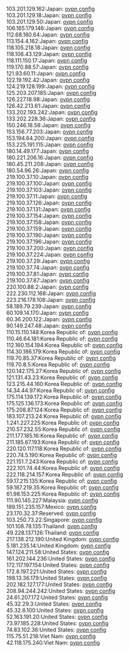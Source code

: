 103.201.129.162:Japan: [ovpn config](vpn/103_201_129_162.ovpn)  
103.201.129.18:Japan: [ovpn config](vpn/103_201_129_18.ovpn)  
103.201.129.50:Japan: [ovpn config](vpn/103_201_129_50.ovpn)  
106.165.179.146:Japan: [ovpn config](vpn/106_165_179_146.ovpn)  
112.68.180.64:Japan: [ovpn config](vpn/112_68_180_64.ovpn)  
113.154.4.162:Japan: [ovpn config](vpn/113_154_4_162.ovpn)  
118.105.218.18:Japan: [ovpn config](vpn/118_105_218_18.ovpn)  
118.106.43.129:Japan: [ovpn config](vpn/118_106_43_129.ovpn)  
118.111.150.17:Japan: [ovpn config](vpn/118_111_150_17.ovpn)  
119.170.88.57:Japan: [ovpn config](vpn/119_170_88_57.ovpn)  
121.93.60.11:Japan: [ovpn config](vpn/121_93_60_11.ovpn)  
122.19.192.42:Japan: [ovpn config](vpn/122_19_192_42.ovpn)  
124.219.128.199:Japan: [ovpn config](vpn/124_219_128_199.ovpn)  
125.203.207.185:Japan: [ovpn config](vpn/125_203_207_185.ovpn)  
126.227.18.98:Japan: [ovpn config](vpn/126_227_18_98.ovpn)  
126.42.213.61:Japan: [ovpn config](vpn/126_42_213_61.ovpn)  
133.202.193.242:Japan: [ovpn config](vpn/133_202_193_242.ovpn)  
133.202.228.36:Japan: [ovpn config](vpn/133_202_228_36.ovpn)  
150.246.18.58:Japan: [ovpn config](vpn/150_246_18_58.ovpn)  
153.156.77.203:Japan: [ovpn config](vpn/153_156_77_203.ovpn)  
153.194.64.200:Japan: [ovpn config](vpn/153_194_64_200.ovpn)  
153.225.191.115:Japan: [ovpn config](vpn/153_225_191_115.ovpn)  
180.14.49.177:Japan: [ovpn config](vpn/180_14_49_177.ovpn)  
180.221.206.16:Japan: [ovpn config](vpn/180_221_206_16.ovpn)  
180.45.211.208:Japan: [ovpn config](vpn/180_45_211_208.ovpn)  
180.54.96.26:Japan: [ovpn config](vpn/180_54_96_26.ovpn)  
219.100.37.10:Japan: [ovpn config](vpn/219_100_37_10.ovpn)  
219.100.37.100:Japan: [ovpn config](vpn/219_100_37_100.ovpn)  
219.100.37.103:Japan: [ovpn config](vpn/219_100_37_103.ovpn)  
219.100.37.11:Japan: [ovpn config](vpn/219_100_37_11.ovpn)  
219.100.37.126:Japan: [ovpn config](vpn/219_100_37_126.ovpn)  
219.100.37.131:Japan: [ovpn config](vpn/219_100_37_131.ovpn)  
219.100.37.154:Japan: [ovpn config](vpn/219_100_37_154.ovpn)  
219.100.37.158:Japan: [ovpn config](vpn/219_100_37_158.ovpn)  
219.100.37.159:Japan: [ovpn config](vpn/219_100_37_159.ovpn)  
219.100.37.190:Japan: [ovpn config](vpn/219_100_37_190.ovpn)  
219.100.37.196:Japan: [ovpn config](vpn/219_100_37_196.ovpn)  
219.100.37.200:Japan: [ovpn config](vpn/219_100_37_200.ovpn)  
219.100.37.224:Japan: [ovpn config](vpn/219_100_37_224.ovpn)  
219.100.37.29:Japan: [ovpn config](vpn/219_100_37_29.ovpn)  
219.100.37.74:Japan: [ovpn config](vpn/219_100_37_74.ovpn)  
219.100.37.81:Japan: [ovpn config](vpn/219_100_37_81.ovpn)  
219.100.37.87:Japan: [ovpn config](vpn/219_100_37_87.ovpn)  
220.100.88.2:Japan: [ovpn config](vpn/220_100_88_2.ovpn)  
222.230.112.168:Japan: [ovpn config](vpn/222_230_112_168.ovpn)  
223.216.178.108:Japan: [ovpn config](vpn/223_216_178_108.ovpn)  
58.189.79.239:Japan: [ovpn config](vpn/58_189_79_239.ovpn)  
60.109.14.170:Japan: [ovpn config](vpn/60_109_14_170.ovpn)  
60.36.200.122:Japan: [ovpn config](vpn/60_36_200_122.ovpn)  
90.149.247.48:Japan: [ovpn config](vpn/90_149_247_48.ovpn)  
110.15.110.148:Korea Republic of: [ovpn config](vpn/110_15_110_148.ovpn)  
110.46.64.181:Korea Republic of: [ovpn config](vpn/110_46_64_181.ovpn)  
112.160.154.194:Korea Republic of: [ovpn config](vpn/112_160_154_194.ovpn)  
114.30.186.179:Korea Republic of: [ovpn config](vpn/114_30_186_179.ovpn)  
119.70.85.37:Korea Republic of: [ovpn config](vpn/119_70_85_37.ovpn)  
119.70.8.5:Korea Republic of: [ovpn config](vpn/119_70_8_5.ovpn)  
120.142.175.27:Korea Republic of: [ovpn config](vpn/120_142_175_27.ovpn)  
121.131.43.23:Korea Republic of: [ovpn config](vpn/121_131_43_23.ovpn)  
123.215.44.160:Korea Republic of: [ovpn config](vpn/123_215_44_160.ovpn)  
14.34.44.97:Korea Republic of: [ovpn config](vpn/14_34_44_97.ovpn)  
175.114.139.172:Korea Republic of: [ovpn config](vpn/175_114_139_172.ovpn)  
175.125.136.173:Korea Republic of: [ovpn config](vpn/175_125_136_173.ovpn)  
175.208.87.124:Korea Republic of: [ovpn config](vpn/175_208_87_124.ovpn)  
183.107.213.24:Korea Republic of: [ovpn config](vpn/183_107_213_24.ovpn)  
1.241.227.225:Korea Republic of: [ovpn config](vpn/1_241_227_225.ovpn)  
210.57.232.55:Korea Republic of: [ovpn config](vpn/210_57_232_55.ovpn)  
211.177.185.16:Korea Republic of: [ovpn config](vpn/211_177_185_16.ovpn)  
211.185.67.193:Korea Republic of: [ovpn config](vpn/211_185_67_193.ovpn)  
220.120.117.118:Korea Republic of: [ovpn config](vpn/220_120_117_118.ovpn)  
220.74.5.190:Korea Republic of: [ovpn config](vpn/220_74_5_190.ovpn)  
221.151.7.243:Korea Republic of: [ovpn config](vpn/221_151_7_243.ovpn)  
222.101.74.44:Korea Republic of: [ovpn config](vpn/222_101_74_44.ovpn)  
222.118.214.157:Korea Republic of: [ovpn config](vpn/222_118_214_157.ovpn)  
59.17.215.135:Korea Republic of: [ovpn config](vpn/59_17_215_135.ovpn)  
59.187.219.35:Korea Republic of: [ovpn config](vpn/59_187_219_35.ovpn)  
61.98.153.225:Korea Republic of: [ovpn config](vpn/61_98_153_225.ovpn)  
111.90.145.227:Malaysia: [ovpn config](vpn/111_90_145_227.ovpn)  
189.151.235.157:Mexico: [ovpn config](vpn/189_151_235_157.ovpn)  
23.170.32.37:Reserved: [ovpn config](vpn/23_170_32_37.ovpn)  
103.250.73.22:Singapore: [ovpn config](vpn/103_250_73_22.ovpn)  
101.108.78.135:Thailand: [ovpn config](vpn/101_108_78_135.ovpn)  
49.228.137.126:Thailand: [ovpn config](vpn/49_228_137_126.ovpn)  
217.138.212.190:United Kingdom: [ovpn config](vpn/217_138_212_190.ovpn)  
5.181.235.14:United Kingdom: [ovpn config](vpn/5_181_235_14.ovpn)  
147.124.211.58:United States: [ovpn config](vpn/147_124_211_58.ovpn)  
161.202.144.236:United States: [ovpn config](vpn/161_202_144_236.ovpn)  
172.117.197.154:United States: [ovpn config](vpn/172_117_197_154.ovpn)  
172.8.197.221:United States: [ovpn config](vpn/172_8_197_221.ovpn)  
198.13.36.179:United States: [ovpn config](vpn/198_13_36_179.ovpn)  
202.182.127.177:United States: [ovpn config](vpn/202_182_127_177.ovpn)  
208.94.244.242:United States: [ovpn config](vpn/208_94_244_242.ovpn)  
24.61.207.172:United States: [ovpn config](vpn/24_61_207_172.ovpn)  
45.32.29.3:United States: [ovpn config](vpn/45_32_29_3.ovpn)  
45.32.8.100:United States: [ovpn config](vpn/45_32_8_100.ovpn)  
52.163.191.20:United States: [ovpn config](vpn/52_163_191_20.ovpn)  
73.97.185.228:United States: [ovpn config](vpn/73_97_185_228.ovpn)  
74.83.102.36:United States: [ovpn config](vpn/74_83_102_36.ovpn)  
115.75.51.218:Viet Nam: [ovpn config](vpn/115_75_51_218.ovpn)  
42.118.175.240:Viet Nam: [ovpn config](vpn/42_118_175_240.ovpn)  
